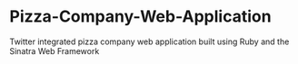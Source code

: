 # Pizza-Company-Web-Application
Twitter integrated pizza company web application built using Ruby and the Sinatra Web Framework
